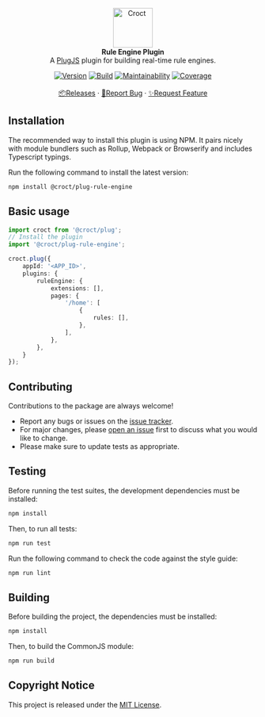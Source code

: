 <p align="center">
    <a href="https://croct.com">
        <img src="https://cdn.croct.io/brand/logo/repo-icon-green.svg" alt="Croct" height="80"/>
    </a>
    <br />
    <strong>Rule Engine Plugin</strong>
    <br />
    A <a href="https://github.com/croct-tech/plug-js">PlugJS</a> plugin for building real-time rule engines.
</p>
<p align="center">
    <a href="https://www.npmjs.com/package/@croct/plug-rule-engine"><img alt="Version" src="https://img.shields.io/npm/v/@croct/plug-rule-engine" /></a>
    <a href="https://github.com/croct-tech/plug-js/actions?query=workflow%3AValidations"><img alt="Build" src="https://github.com/croct-tech/plug-rule-engine-js/workflows/Validations/badge.svg" /></a>
    <a href="https://codeclimate.com/repos/5ec316febbe94901a2004112/maintainability"><img alt="Maintainability" src="https://api.codeclimate.com/v1/badges/e44b079b623b649bd907/maintainability" /></a>
    <a href="https://codeclimate.com/repos/5ec316febbe94901a2004112/test_coverage"><img alt="Coverage" src="https://api.codeclimate.com/v1/badges/e44b079b623b649bd907/test_coverage" /></a>
    <br />
    <br />
    <a href="https://github.com/plug-rule-engine/plug-js/releases">📦Releases</a>
    ·
    <a href="https://github.com/plug-rule-engine/plug-js/issues/new?labels=bug&template=bug-report.md">🐞Report Bug</a>
    ·
    <a href="https://github.com/plug-rule-engine/plug-js/issues/new?labels=enhancement&template=feature-request.md">✨Request Feature</a>
</p>

## Installation

The recommended way to install this plugin is using NPM. It pairs nicely with module bundlers such as Rollup, Webpack or Browserify and includes Typescript typings.

Run the following command to install the latest version:

```sh
npm install @croct/plug-rule-engine
```

## Basic usage

```typescript
import croct from '@croct/plug';
// Install the plugin
import '@croct/plug-rule-engine';

croct.plug({
    appId: '<APP_ID>',
    plugins: {
        ruleEngine: {
            extensions: [],
            pages: {
                '/home': [
                    {
                        rules: [],
                    },
                ],
            },
        },
    }
});
```

## Contributing
Contributions to the package are always welcome! 

- Report any bugs or issues on the [issue tracker](https://github.com/croct-tech/plug-rule-engine-js/issues).
- For major changes, please [open an issue](https://github.com/croct-tech/plug-rule-engine-js/issues) first to discuss what you would like to change.
- Please make sure to update tests as appropriate.

## Testing

Before running the test suites, the development dependencies must be installed:

```sh
npm install
```

Then, to run all tests:

```sh
npm run test
```

Run the following command to check the code against the style guide:

```sh
npm run lint
```

## Building

Before building the project, the dependencies must be installed:

```sh
npm install
```

Then, to build the CommonJS module:

```sh
npm run build
```

## Copyright Notice

This project is released under the [MIT License](LICENSE).
